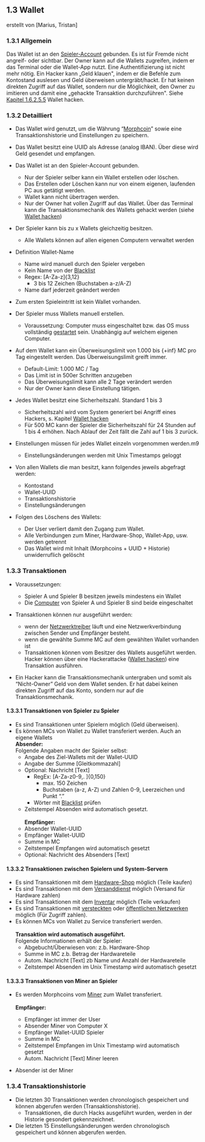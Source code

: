 ## **1.3 Wallet**

erstellt von [Marius, Tristan]

### **1.3.1 Allgemein**

Das Wallet ist an den [Spieler-Account](../Account/Account.md#11-accountuser) gebunden. Es ist für Fremde nicht angreif-
oder sichtbar. Der Owner kann auf die Wallets zugreifen, indem er das Terminal oder die Wallet-App nutzt. Eine
Authentifizierung ist nicht mehr nötig. Ein Hacker kann „Geld klauen", indem er die Befehle zum Kontostand auslesen und
Geld überweisen untergräbt/hackt. Er hat keinen direkten Zugriff auf das Wallet, sondern nur die Möglichkeit, den Owner
zu imitieren und damit eine „gehackte Transaktion durchzuführen". Siehe [Kapitel 1.6.2.5.5]() Wallet hacken.

### 1.3.2 Detailliert

* Das Wallet wird genutzt, um die Währung “[Morphcoin](../Kryptowaehrung/Kryptowaehrung.md#12-kryptowhrung)” sowie eine
  Transaktionshistorie und Einstellungen zu speichern.
* Das Wallet besitzt eine UUID als Adresse (analog IBAN). Über diese wird Geld gesendet und empfangen.
* Das Wallet ist an den Spieler-Account gebunden.
    * Nur der Spieler selber kann ein Wallet erstellen oder löschen.
    * Das Erstellen oder Löschen kann nur von einem eigenen, laufenden PC aus getätigt werden.
    * Wallet kann nicht übertragen werden.
    * Nur der Owner hat vollen Zugriff auf das Wallet. Über das Terminal kann die Transaktionsmechanik des Wallets
      gehackt werden (siehe [Wallet hacken]())


* Der Spieler kann bis zu x Wallets gleichzeitig besitzen.
    * Alle Wallets können auf allen eigenen Computern verwaltet werden


* Definition Wallet-Name
    * Name wird manuell durch den Spieler vergeben
    * Kein Name von der [Blacklist](../Filesystem/Filesystem.md#144-blacklist)
    * Regex: [A-Za-z]{3,12}
        * 3 bis 12 Zeichen (Buchstaben a-z/A-Z)
    * Name darf jederzeit geändert werden


* Zum ersten Spieleintritt ist kein Wallet vorhanden.
* Der Spieler muss Wallets manuell erstellen.
    * Voraussetzung: Computer muss eingeschaltet bzw. das OS muss vollständig [gestartet]() sein. Unabhängig auf welchem
      eigenen Computer.


* Auf dem Wallet kann ein Überweisungslimit von 1.000 bis {+inf} MC pro Tag eingestellt werden. Das Überweisungslimit
  greift immer.
    * Default-Limit: 1.000 MC / Tag
    * Das Limit ist in 500er Schritten anzugeben
    * Das Überweisungslimit kann alle 2 Tage verändert werden
    * Nur der Owner kann diese Einstellung tätigen.


* Jedes Wallet besitzt eine Sicherheitszahl. Standard 1 bis 3
    * Sicherheitszahl wird vom System generiert bei Angriff eines Hackers, s. Kapitel [Wallet hacken]()
    * Für 500 MC kann der Spieler die Sicherheitszahl für 24 Stunden auf 1 bis 4 erhöhen. Nach Ablauf der Zeit fällt die
      Zahl auf 1 bis 3 zurück.


* Einstellungen müssen für jedes Wallet einzeln vorgenommen werden.m9
    * Einstellungsänderungen werden mit Unix Timestamps geloggt


* Von allen Wallets die man besitzt, kann folgendes jeweils abgefragt werden:
    * Kontostand
    * Wallet-UUID
    * Transaktionshistorie
    * Einstellungsänderungen


* Folgen des Löschens des Wallets:
    * Der User verliert damit den Zugang zum Wallet.
    * Alle Verbindungen zum Miner, Hardware-Shop, Wallet-App, usw. werden getrennt
    * Das Wallet wird mit Inhalt (Morphcoins + UUID + Historie) unwiderruflich gelöscht

### 1.3.3 Transaktionen

* Voraussetzungen:
    * Spieler A und Spieler B besitzen jeweils mindestens ein Wallet
    * Die [Computer]() von Spieler A und Spieler B sind beide eingeschaltet


* Transaktionen können nur ausgeführt werden:
    * wenn der [Netzwerktreiber]() läuft und eine Netzwerkverbindung zwischen Sender und Empfänger besteht.
    * wenn die gewählte Summe MC auf dem gewählten Wallet vorhanden ist
    * Transaktionen können vom Besitzer des Wallets ausgeführt werden. Hacker können über eine
      Hackerattacke ([Wallet hacken]()) eine Transaktion ausführen.


* Ein Hacker kann die Transaktionsmechanik untergraben und somit als “Nicht-Owner” Geld von dem Wallet senden. Er hat
  dabei keinen direkten Zugriff auf das Konto, sondern nur auf die Transaktionsmechanik.

#### 1.3.3.1 Transaktionen von Spieler zu Spieler

* Es sind Transaktionen unter Spielern möglich (Geld überweisen).
* Es können MCs von Wallet zu Wallet transferiert werden. Auch an eigene Wallets \
  **Absender:**\
  Folgende Angaben macht der Spieler selbst:
    * Angabe des Ziel-Wallets mit der Wallet-UUID
    * Angabe der Summe [Gleitkommazahl]
    * Optional: Nachricht [Text]
        * RegEx: [A-Za-z0-9,. ]{0,150}
            * max. 150 Zeichen
            * Buchstaben (a-z, A-Z) und Zahlen 0-9, Leerzeichen und Punkt “.”
        * Wörter mit [Blacklist](../Filesystem/Filesystem.md#144-blacklist) prüfen
    * Zeitstempel Absenden wird automatisch gesetzt.\
      \
      **Empfänger:**
    * Absender Wallet-UUID
    * Empfänger Wallet-UUID
    * Summe in MC
    * Zeitstempel Empfangen wird automatisch gesetzt
    * Optional: Nachricht des Absenders [Text]

#### 1.3.3.2 Transaktionen zwischen Spielern und System-Servern

* Es sind Transaktionen mit dem [Hardware-Shop]() möglich (Teile kaufen)
* Es sind Transaktionen mit dem [Versanddienst]() möglich (Versand für Hardware zahlen)
* Es sind Transaktionen mit dem [Inventar]() möglich (Teile verkaufen)
* Es sind Transaktionen mit [versteckten]() oder [öffentlichen Netzwerken]() möglich (Für Zugriff zahlen).
* Es können MCs von Wallet zu Service transferiert werden.\
  \
  **Transaktion wird automatisch ausgeführt.**\
  Folgende Informationen erhält der Spieler:
    * Abgebucht/Überwiesen von:  z.b. Hardware-Shop
    * Summe in MC z.b. Betrag der Hardwareteile
    * Autom. Nachricht [Text] zb Name und Anzahl der Hardwareteile
    * Zeitstempel Absenden im Unix Timestamp wird automatisch gesetzt

#### 1.3.3.3 Transaktionen von Miner an Spieler

* Es werden Morphcoins vom [Miner]() zum Wallet transferiert.\
  \
  **Empfänger:**
    * Empfänger ist immer der User
    * Absender Miner von Computer X
    * Empfänger Wallet-UUID Spieler
    * Summe in MC
    * Zeitstempel Empfangen im Unix Timestamp wird automatisch gesetzt
    * Autom. Nachricht [Text] Miner leeren

* Absender ist der Miner

### 1.3.4 Transaktionshistorie

* Die letzten 30 Transaktionen werden chronologisch gespeichert und können abgerufen werden (Transaktionshistorie).
    * Transaktionen, die durch Hacks ausgeführt wurden, werden in der Historie gesondert gekennzeichnet.
* Die letzten 15 Einstellungsänderungen werden chronologisch gespeichert und können abgerufen werden. 
